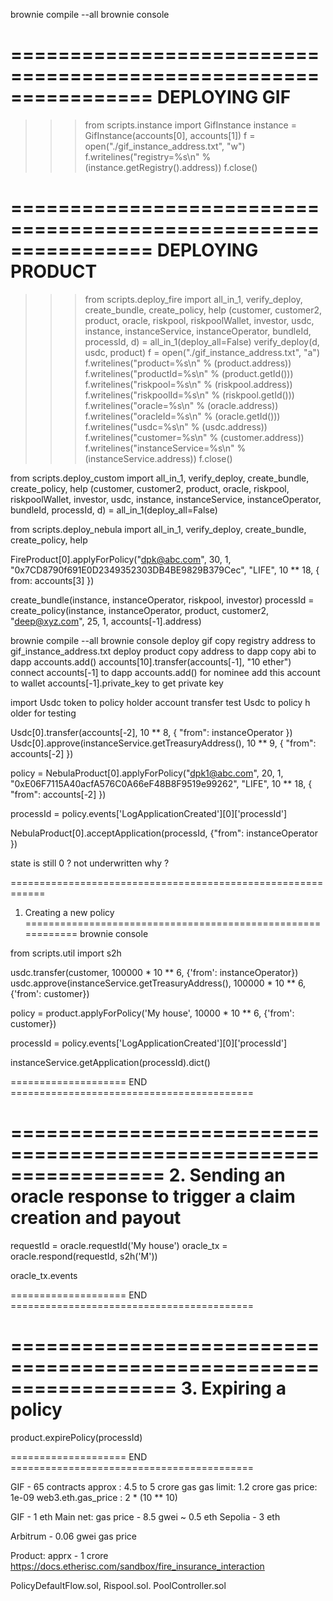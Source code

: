 brownie compile --all
brownie console

================================================================
DEPLOYING GIF
================================================================
>>> from scripts.instance import GifInstance
>>> instance = GifInstance(accounts[0], accounts[1])
>>> f = open("./gif_instance_address.txt", "w")
>>> f.writelines("registry=%s\n" % (instance.getRegistry().address))
>>> f.close()

================================================================
DEPLOYING PRODUCT
================================================================

>>> from scripts.deploy_fire import all_in_1, verify_deploy, create_bundle, create_policy, help
>>> (customer, customer2, product, oracle, riskpool, riskpoolWallet, investor, usdc, instance, instanceService, instanceOperator, bundleId, processId, d) = all_in_1(deploy_all=False)
>>> verify_deploy(d, usdc, product)
>>> f = open("./gif_instance_address.txt", "a")
>>> f.writelines("product=%s\n" % (product.address))
>>> f.writelines("productId=%s\n" % (product.getId()))
>>> f.writelines("riskpool=%s\n" % (riskpool.address))
>>> f.writelines("riskpoolId=%s\n" % (riskpool.getId()))
>>> f.writelines("oracle=%s\n" % (oracle.address))
>>> f.writelines("oracleId=%s\n" % (oracle.getId()))
>>> f.writelines("usdc=%s\n" % (usdc.address))
>>> f.writelines("customer=%s\n" % (customer.address))
>>> f.writelines("instanceService=%s\n" % (instanceService.address))
>>> f.close()

from scripts.deploy_custom import all_in_1, verify_deploy, create_bundle, create_policy, help
(customer, customer2, product, oracle, riskpool, riskpoolWallet, investor, usdc, instance, instanceService, instanceOperator, bundleId, processId, d) = all_in_1(deploy_all=False)

from scripts.deploy_nebula import all_in_1, verify_deploy, create_bundle, create_policy, help

FireProduct[0].applyForPolicy("dpk@abc.com", 30, 1, "0x7CD8790f691E0D2349352303DB4BE9829B379Cec", "LIFE", 10 ** 18, { from: accounts[3] })

create_bundle(instance, instanceOperator, riskpool, investor)
processId = create_policy(instance, instanceOperator, product, customer2, "deep@xyz.com", 25, 1, accounts[-1].address)


brownie compile --all
brownie console
deploy gif
copy registry address to gif_instance_address.txt
deploy product
copy address to dapp
copy abi to dapp
accounts.add()
accounts[10].transfer(accounts[-1], "10 ether")
connect accounts[-1] to dapp
accounts.add() for nominee
add this account to wallet
accounts[-1].private_key to get private key

import Usdc token to policy holder account
transfer test Usdc to policy h older for testing

Usdc[0].transfer(accounts[-2], 10 ** 8, { "from": instanceOperator })
Usdc[0].approve(instanceService.getTreasuryAddress(), 10 ** 9, { "from": accounts[-2] })

policy = NebulaProduct[0].applyForPolicy("dpk1@abc.com", 20, 1, "0xE06F7115A40acfA576C0A66eF48B8F9519e99262", "LIFE", 10 ** 18, { "from": accounts[-2]  })

processId = policy.events['LogApplicationCreated'][0]['processId']

NebulaProduct[0].acceptApplication(processId, {"from": instanceOperator })

state is still 0 ? not underwritten why ?

============================================================
1. Creating a new policy
============================================================
brownie console

from scripts.util import s2h


usdc.transfer(customer, 100000 * 10 ** 6, {'from': instanceOperator})
usdc.approve(instanceService.getTreasuryAddress(), 100000 * 10 ** 6, {'from': customer})


policy = product.applyForPolicy('My house', 10000 * 10 ** 6, {'from': customer})


processId = policy.events['LogApplicationCreated'][0]['processId']


instanceService.getApplication(processId).dict()




==================== END ==========================================


=================================================================
2. Sending an oracle response to trigger a claim creation and payout
=================================================================


requestId = oracle.requestId('My house')
oracle_tx = oracle.respond(requestId, s2h('M'))

oracle_tx.events

==================== END ==========================================

==================================================================
3. Expiring a policy
==================================================================


product.expirePolicy(processId)

==================== END ==========================================

GIF - 65 contracts
approx : 4.5 to 5 crore gas
gas limit: 1.2 crore
gas price: 1e-09
web3.eth.gas_price : 2 * (10 ** 10)

GIF - 1 eth
Main net: gas price - 8.5 gwei ~ 0.5 eth
Sepolia - 3 eth

Arbitrum - 0.06 gwei gas price


Product: apprx - 1 crore
https://docs.etherisc.com/sandbox/fire_insurance_interaction


PolicyDefaultFlow.sol, Rispool.sol. PoolController.sol